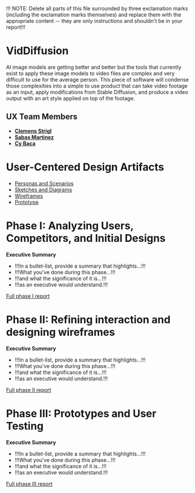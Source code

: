 !!! NOTE: Delete all parts of this file surrounded by three exclamation marks (including the exclamation marks themselves) and replace them with the appropriate content -- they are only instructions and shouldn't be in your report!!!

# VidDiffusion

AI image models are getting better and better but the tools that currently exist to apply these image models to video files are complex and very difficult to use for the average person. This piece of software will condense those complexities into a simple to use product that can take video footage as an input, apply modifications from Stable Diffusion, and produce a video output with an art style applied on top of the footage.

## UX Team Members

* **[Clemens Strigl](https://github.com/UsabilityEngineering/ux-portfolio-Clemensstrigl)** 
* **[Sabas Martinez](https://github.com/UsabilityEngineering/ux-portfolio-SabasMartinez)** 
* **[Cy Baca](https://github.com/UsabilityEngineering/ux-portfolio-cybaca)**

# User-Centered Design Artifacts

* [Personas and Scenarios](personas/Personas_and_Scenarios.pdf)
* [Sketches and Diagrams](sketches/UX-VidDiffusion-Sketch.pdf)
* [Wireframes](wireframes/)
* [Prototype](#)

# Phase I: Analyzing Users, Competitors, and Initial Designs

**Executive Summary**

* !!!In a bullet-list, provide a summary that highlights...!!!
* !!!What you've done during this phase...!!!
* !!!and what the significance of it is...!!!
* !!!as an executive would understand.!!!

[Full phase I report](phaseI/)

# Phase II: Refining interaction and designing wireframes

**Executive Summary**

* !!!In a bullet-list, provide a summary that highlights...!!!
* !!!What you've done during this phase...!!!
* !!!and what the significance of it is...!!!
* !!!as an executive would understand.!!!

[Full phase II report](phaseII/)

# Phase III: Prototypes and User Testing

**Executive Summary**

* !!!In a bullet-list, provide a summary that highlights...!!!
* !!!What you've done during this phase...!!!
* !!!and what the significance of it is...!!!
* !!!as an executive would understand.!!!

[Full phase III report](phaseIII/)

